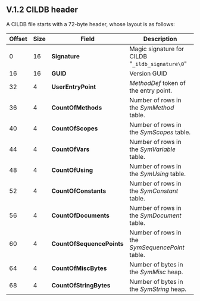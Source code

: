 ## V.1.2 CILDB header

A CILDB file starts with a 72-byte header, whose layout is as follows:

 | Offset | Size | Field | Description
 | ---- | ---- | ---- | ----
 | 0 | 16 | **Signature** | Magic signature for CILDB "`_ildb_signature\0`"
 | 16 | 16 | **GUID** | Version GUID
 | 32 | 4 | **UserEntryPoint** | _MethodDef_ token of the entry point.
 | 36 | 4 | **CountOfMethods** | Number of rows in the _SymMethod_ table.
 | 40 | 4 | **CountOfScopes** | Number of rows in the _SymScopes_ table.
 | 44 | 4 | **CountOfVars** | Number of rows in the _SymVariable_ table.
 | 48 | 4 | **CountOfUsing** | Number of rows in the _SymUsing_ table.
 | 52 | 4 | **CountOfConstants** | Number of rows in the _SymConstant_ table.
 | 56 | 4 | **CountOfDocuments** | Number of rows in the _SymDocument_ table.
 | 60 | 4 | **CountOfSequencePoints** | Number of rows in the _SymSequencePoint_ table.
 | 64 | 4 | **CountOfMiscBytes** | Number of bytes in the _SymMisc_ heap.
 | 68 | 4 | **CountOfStringBytes** | Number of bytes in the _SymString_ heap.

